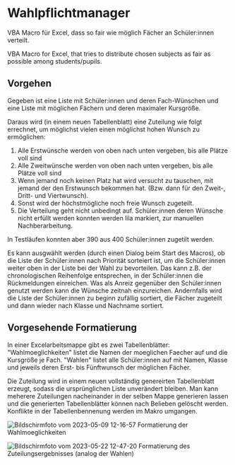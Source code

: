 # Wahlpflichtmanager
VBA Macro für Excel, dass so fair wie möglich Fächer an Schüler:innen verteilt.

VBA Macro for Excel, that tries to distribute chosen subjects as fair as possible among students/pupils.


## Vorgehen
Gegeben ist eine Liste mit Schüler:innen und deren Fach-Wünschen und eine Liste mit möglichen Fächern und deren maximaler Kursgröße.

Daraus wird (in einem neuen Tabellenblatt) eine Zuteilung wie folgt errechnet, um möglichst vielen einen möglichst hohen Wunsch zu ermöglichen:
1. Alle Erstwünsche werden von oben nach unten vergeben, bis alle Plätze voll sind
2. Alle Zweitwünsche werden von oben nach unten vergeben, bis alle Plätze voll sind
3. Wenn jemand noch keinen Platz hat wird versucht zu tauschen, mit jemand der den Erstwunsch bekommen hat. (Bzw. dann für den Zweit-, Dritt- und Viertwunsch).
4. Sonst wird der höchstmögliche noch freie Wunsch zugeteilt.
5. Die Verteilung geht nicht unbedingt auf. Schüler:innen deren Wünsche nicht erfüllt werden konnten werden lila markiert, zur manuellen Nachberarbeitung.

In Testläufen konnten aber 390 aus 400 Schüler:innen zugetilt werden.

Es kann ausgwählt werden (durch einen Dialog beim Start des Macros), ob die Liste der Schüler:innen nach Priorität sorteiert ist, um die Schüler:innen weiter oben in der Liste bei der Wahl zu bevorteilen. Das kann z.B. der chronologischen Reihenfolge entsprechen, in der Schüler:innen die Rückmeldungen einreichen. Was als Anreiz gegenüber den Schüler:innen genutzt werden kann die Wünsche zeitnah einzureichen.
Andernfalls wird die Liste der Schüler:innen zu beginn zufällig sortiert, die Fächer zugeteilt und dann wieder nach Klasse und Nachname sortiert.


## Vorgesehende Formatierung
In einer Excelarbeitsmappe gibt es zwei Tabellenblätter:
"Wahlmoeglichkeiten" listet die Namen der moeglichen Faecher auf und die Kursgröße je Fach.
"Wahlen" listet alle Schüler:innen auf mit Namen, Klasse und jeweils deren Erst- bis Fünftwunsch der möglichen Fächer.

Die Zuteilung wird in einem neuen vollständig genereirten Tabellenblatt erzeugt, sodass die ursprünglichen Liste unverändert bleiben. Man kann meherere Zuteilungen nacheinander in der selben Mappe generieren lassen und die generierten Tabellenblätter können nach Belieben gelöscht werden. Konflikte in der Tabellenbennenung werden im Makro umgangen.

![Bildschirmfoto vom 2023-05-09 12-16-57](https://github.com/epoell/Wahlpflichtmanager/assets/47521842/fe7a1b14-3e8f-4c84-a6b1-4b30dcd81149)
Formatierung der Wahlmoeglichkeiten

![Bildschirmfoto vom 2023-05-22 12-47-20](https://github.com/epoell/Wahlpflichtmanager/assets/47521842/8c9b62a9-ebd8-4c3a-b74a-9a9d4c54db42)
Formatierung des Zuteilungsergebnisses (analog der Wahlen)
